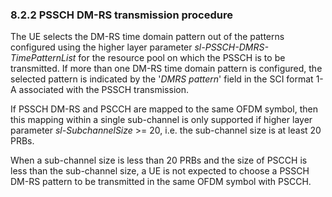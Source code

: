 ### 8.2.2 PSSCH DM-RS transmission procedure

The UE selects the DM-RS time domain pattern out of the patterns
configured using the higher layer parameter
*sl-PSSCH-DMRS-TimePatternList* for the resource pool on which the PSSCH
is to be transmitted. If more than one DM-RS time domain pattern is
configured, the selected pattern is indicated by the \'*DMRS pattern*\'
field in the SCI format 1-A associated with the PSSCH transmission.

If PSSCH DM-RS and PSCCH are mapped to the same OFDM symbol, then this
mapping within a single sub-channel is only supported if higher layer
parameter *sl-SubchannelSize* \>= 20, i.e. the sub-channel size is at
least 20 PRBs.

When a sub-channel size is less than 20 PRBs and the size of PSCCH is
less than the sub-channel size, a UE is not expected to choose a PSSCH
DM-RS pattern to be transmitted in the same OFDM symbol with PSCCH.